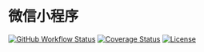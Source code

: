 # 微信小程序

[![GitHub Workflow Status](https://img.shields.io/github/workflow/status/miaoxing/wechat-mp/Build?style=flat-square)](https://github.com/miaoxing/wechat-mp/actions)
[![Coverage Status](https://img.shields.io/coveralls/miaoxing/wxa.svg?style=flat-square)](https://coveralls.io/r/miaoxing/wxa?branch=master)
[![License](http://img.shields.io/badge/license-MIT-brightgreen.svg?style=flat-square)](http://www.opensource.org/licenses/MIT)
